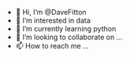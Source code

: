 - 👋 Hi, I’m @DaveFitton
- 👀 I’m interested in data
- 🌱 I’m currently learning python
- 💞️ I’m looking to collaborate on ...
- 📫 How to reach me ...

<!---
DaveFitton/DaveFitton is a ✨ special ✨ repository because its `README.md` (this file) appears on your GitHub profile.
You can click the Preview link to take a look at your changes.
--->
